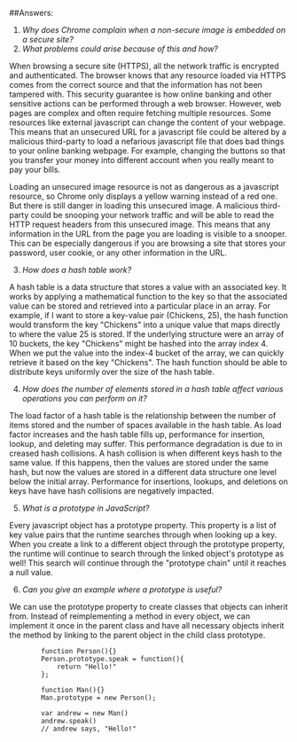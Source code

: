 ##Answers:

1. *Why does Chrome complain when a non-secure image is embedded on a secure site?*
2. *What problems could arise because of this and how?*

When browsing a secure site (HTTPS), all the network traffic is encrypted and authenticated. The browser knows that any resource loaded via HTTPS comes from the correct source and that the information has not been tampered with. This security guarantee is how online banking and other sensitive actions can be performed through a web browser. However, web pages are complex and often require fetching multiple resources. Some resources like external javascript can change the content of your webpage. This means that an unsecured URL for a javascript file could be altered by a malicious third-party to load a nefarious javascript file that does bad things to your online banking webpage. For example, changing the buttons so that you transfer your money into different account when you really meant to pay your bills. 

Loading an unsecured image resource is not as dangerous as a javascript resource, so Chrome only displays a yellow warning instead of a red one. But there is still danger in loading this unsecured image. A malicious third-party could be snooping your network traffic and will be able to read the HTTP request headers from this unsecured image. This means that any information in the URL from the page you are loading is visible to a snooper. This can be especially dangerous if you are browsing a site that stores your password, user cookie, or any other information in the URL. 

3. *How does a hash table work?*

A hash table is a data structure that stores a value with an associated key. It works by applying a mathematical function to the key so that the associated value can be stored and retrieved into a particular place in an array. For example, if I want to store a key-value pair (Chickens, 25), the hash function would transform the key "Chickens" into a unique value that maps directly to where the value 25 is stored. If the underlying structure were an array of 10 buckets, the key "Chickens" might be hashed into the array index 4. When we put the value into the index-4 bucket of the array, we can quickly retrieve it based on the key "Chickens". The hash function should be able to distribute keys uniformly over the size of the hash table. 

4. *How does the number of elements stored in a hash table affect various operations you can perform on it?*

The load factor of a hash table is the relationship between the number of items stored and the number of spaces available in the hash table. As load factor increases and the hash table fills up, performance for insertion, lookup, and deleting may suffer. This performance degradation is due to in creased hash collisions. A hash collision is when different keys hash to the same value. If this happens, then the values are stored under the same hash, but now the values are stored in a different data structure one level below the initial array. Performance for insertions, lookups, and deletions on keys have have hash collisions are negatively impacted. 

5. *What is a prototype in JavaScript?*

Every javascript object has a prototype property. This property is a list of key value pairs that the runtime searches through when looking up a key. When you create a link to a different object through the prototype property, the runtime will continue to search through the linked object's prototype as well! This search will continue through the "prototype chain" until it reaches a null value. 

6. *Can you give an example where a prototype is useful?*

We can use the prototype property to create classes that objects can inherit from. Instead of reimplementing a method in every object, we can implement it once in the parent class and have all necessary objects inherit the method by linking to the parent object in the child class prototype. 

            function Person(){}
            Person.prototype.speak = function(){
                return "Hello!"
            };
            
            function Man(){}
            Man.prototype = new Person();
            
            var andrew = new Man()
            andrew.speak()
            // andrew says, "Hello!"






